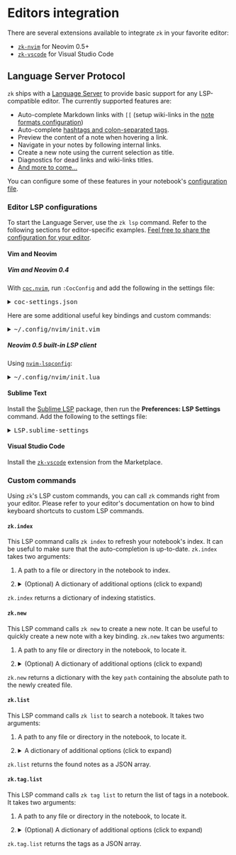 # Editors integration

There are several extensions available to integrate `zk` in your favorite editor:

* [`zk-nvim`](https://github.com/mickael-menu/zk-nvim) for Neovim 0.5+
* [`zk-vscode`](https://github.com/mickael-menu/zk-vscode) for Visual Studio Code

## Language Server Protocol

`zk` ships with a [Language Server](https://microsoft.github.io/language-server-protocol/overviews/lsp/overview/) to provide basic support for any LSP-compatible editor. The currently supported features are:

* Auto-complete Markdown links with `[[` (setup wiki-links in the [note formats configuration](note-format.md))
* Auto-complete [hashtags and colon-separated tags](tags.md).
* Preview the content of a note when hovering a link.
* Navigate in your notes by following internal links.
* Create a new note using the current selection as title.
* Diagnostics for dead links and wiki-links titles.
* [And more to come...](https://github.com/mickael-menu/zk/issues/22)
  
You can configure some of these features in your notebook's [configuration file](config-lsp.md).

### Editor LSP configurations

To start the Language Server, use the `zk lsp` command. Refer to the following sections for editor-specific examples. [Feel free to share the configuration for your editor](https://github.com/mickael-menu/zk/issues/22).

#### Vim and Neovim

##### Vim and Neovim 0.4

With [`coc.nvim`](https://github.com/neoclide/coc.nvim), run `:CocConfig` and add the following in the settings file:

<details><summary><tt>coc-settings.json</tt></summary>

```jsonc
{
  // Important, otherwise link completion containing spaces and other special characters won't work.
  "suggest.invalidInsertCharacters": [],

  "languageserver": {
    "zk": {
      "command": "zk",
      "args": ["lsp"],
      "trace.server": "messages",
      "filetypes": ["markdown"]
    },
  }
}
```
</details>

Here are some additional useful key bindings and custom commands:

<details><summary><tt>~/.config/nvim/init.vim</tt></summary>

```viml
" User command to index the current notebook.
"
" zk.index expects a notebook path as first argument, so we provide the current
" buffer path with expand("%:p").
command! -nargs=0 ZkIndex :call CocAction("runCommand", "zk.index", expand("%:p"))
nnoremap <leader>zi :ZkIndex<CR>

" User command to create and open a new note, to be called like this:
" :ZkNew {"title": "An interesting subject", "dir": "inbox", ...}
"
" Note the concatenation with the "edit" command to open the note right away.
command! -nargs=? ZkNew :exec "edit ".CocAction("runCommand", "zk.new", expand("%:p"), <args>).path

" Create a new note after prompting for its title.
nnoremap <leader>zn :ZkNew {"title": input("Title: ")}<CR>
" Create a new note in the directory journal/daily.
nnoremap <leader>zj :ZkNew {"dir": "journal/daily"}<CR>
```
</details>

##### Neovim 0.5 built-in LSP client

Using [`nvim-lspconfig`](https://github.com/neovim/nvim-lspconfig):

<details><summary><tt>~/.config/nvim/init.lua</tt></summary>

```lua
local lspconfig = require('lspconfig')
local configs = require('lspconfig/configs')

configs.zk = {
  default_config = {
    cmd = {'zk', 'lsp'},
    filetypes = {'markdown'},
    root_dir = function()
      return vim.loop.cwd()
    end,
    settings = {}
  };
}

lspconfig.zk.setup({ on_attach = function(client, buffer) 
  -- Add keybindings here, see https://github.com/neovim/nvim-lspconfig#keybindings-and-completion
end })
```
</details>

#### Sublime Text

Install the [Sublime LSP](https://github.com/sublimelsp/LSP) package, then run the **Preferences: LSP Settings** command. Add the following to the settings file:

<details><summary><tt>LSP.sublime-settings</tt></summary>

```jsonc
{
  "clients": {
    "zk": {
      "enabled": true,
      "command": ["zk", "lsp"],
      "languageId": "markdown",
      "scopes": [ "source.markdown" ],
      "syntaxes": [ "Packages/MarkdownEditing/Markdown.sublime-syntax" ]
    }
  }
}
```
</details>

#### Visual Studio Code

Install the [`zk-vscode`](https://marketplace.visualstudio.com/items?itemName=mickael-menu.zk-vscode) extension from the Marketplace.

### Custom commands

Using `zk`'s LSP custom commands, you can call `zk` commands right from your editor. Please refer to your editor's documentation on how to bind keyboard shortcuts to custom LSP commands.

#### `zk.index`

This LSP command calls `zk index` to refresh your notebook's index. It can be useful to make sure that the auto-completion is up-to-date. `zk.index` takes two arguments:

1. A path to a file or directory in the notebook to index.
2. <details><summary>(Optional) A dictionary of additional options (click to expand)</summary>
    
    | Key     | Type    | Description                       |
    |---------|---------|-----------------------------------|
    | `force` | boolean | Reindexes all the notes when true |
    </details>

`zk.index` returns a dictionary of indexing statistics.

#### `zk.new`

This LSP command calls `zk new` to create a new note. It can be useful to quickly create a new note with a key binding. `zk.new` takes two arguments:

1. A path to any file or directory in the notebook, to locate it.
2. <details><summary>(Optional) A dictionary of additional options (click to expand)</summary>
    
    | Key                    | Type                 | Description                                                                               |
    |------------------------|----------------------|-------------------------------------------------------------------------------------------|
    | `title`                | string               | Title of the new note                                                                     |
    | `content`              | string               | Initial content of the note                                                               |
    | `dir`                  | string               | Parent directory, relative to the root of the notebook                                    |
    | `group`                | string               | [Note configuration group](config-group.md)                                               |
    | `template`             | string               | [Custom template used to render the note](template-creation.md)                           |
    | `extra`                | dictionary           | A dictionary of extra variables to expand in the template                                 |
    | `date`                 | string               | A date of creation for the note in natural language, e.g. "tomorrow"                      |
    | `edit`                 | boolean              | When true, the editor will open the newly created note (**not supported by all editors**) |
    | `insertLinkAtLocation` | location<sup>1</sup> | A location in another note where a link to the new note will be inserted                  |

    The `location` type is an [LSP Location object](https://microsoft.github.io/language-server-protocol/specification#location), for example:

    ```json
    {
        "uri":"file:///Users/mickael/notes/9se3.md",
        "range": {
            "end":{"line": 5, "character":149},
            "start":{"line": 5, "character":137}
        }
    }
    ```
    </details>

`zk.new` returns a dictionary with the key `path` containing the absolute path to the newly created file.

#### `zk.list`

This LSP command calls `zk list` to search a notebook. It takes two arguments:

1. A path to any file or directory in the notebook, to locate it.
2. <details><summary>A dictionary of additional options (click to expand)</summary>
    
    | Key              | Type         | Required? | Description                                                             |
    |------------------|--------------|-----------|-------------------------------------------------------------------------|
    | `select`         | string array | Yes       | List of note fields to return<sup>1</sup>                               |
    | `hrefs`          | string array | No        | Find notes matching the given path, including its descendants           |
	| `limit`          | integer      | No        | Limit the number of notes found                                         |
	| `match`          | string       | No        | Terms to search for in the notes                                        |
	| `exactMatch`     | boolean      | No        | Search for exact occurrences of the `match` argument (case insensitive) |
	| `excludeHrefs`   | string array | No        | Ignore notes matching the given path, including its descendants         |
	| `tags`           | string array | No        | Find notes tagged with the given tags                                   |
	| `mention`        | string array | No        | Find notes mentioning the title of the given ones                       |
	| `mentionedBy`    | string array | No        | Find notes whose title is mentioned in the given ones                   |
	| `linkTo`         | string array | No        | Find notes which are linking to the given ones                          |
	| `linkedBy`       | string array | No        | Find notes which are linked by the given ones                           |
	| `orphan`         | boolean      | No        | Find notes which are not linked by any other note                       |
	| `related`        | string array | No        | Find notes which might be related to the given ones                     |
	| `maxDistance`    | integer      | No        | Maximum distance between two linked notes                               |
	| `recursive`      | boolean      | No        | Follow links recursively                                                |
	| `created`        | string       | No        | Find notes created on the given date                                    |
	| `createdBefore`  | string       | No        | Find notes created before the given date                                |
	| `createdAfter`   | string       | No        | Find notes created after the given date                                 |
	| `modified`       | string       | No        | Find notes modified on the given date                                   |
	| `modifiedBefore` | string       | No        | Find notes modified before the given date                               |
	| `modifiedAfter`  | string       | No        | Find notes modified after the given date                                |
	| `sort`           | string array | No        | Order the notes by the given criterion                                  |

    1. As the output of this command might be very verbose and put a heavy load on the LSP client, you need to explicitly set which note fields you want to receive with the `select` option. The following fields are available: `filename`, `filenameStem`, `path`, `absPath`, `title`, `lead`, `body`, `snippets`, `rawContent`, `wordCount`, `tags`, `metadata`, `created`, `modified` and `checksum`.

    </details>

`zk.list` returns the found notes as a JSON array.

#### `zk.tag.list`

This LSP command calls `zk tag list` to return the list of tags in a notebook. It takes two arguments:

1. A path to any file or directory in the notebook, to locate it.
2. <details><summary>(Optional) A dictionary of additional options (click to expand)</summary>
    
    | Key    | Type         | Required? | Description                                      |
    |--------|--------------|-----------|--------------------------------------------------|
	| `sort` | string array | No        | Order the tags by the given criteria<sup>1</sup> |

    1. The available sort criteria are `name` and `note-count`. You can change the order by appending `-` or `+` to the criterion.

    </details>

`zk.tag.list` returns the tags as a JSON array.

